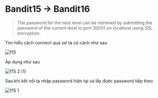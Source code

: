 # Bandit15 -> Bandit16

> The password for the next level can be retrieved by submitting the password of the current level to port 30001 on localhost using SSL encryption.

Tìm hiểu cách connect qua ssl ta có cách như sau

![f15](https://github.com/hoangdat251004/write_up/assets/110254118/846286e0-d5f4-457b-9470-288cee7d5219)

Áp dụng như sau

![f15 2 (1)](https://github.com/hoangdat251004/write_up/assets/110254118/daa0dd55-eafb-45b7-889c-0c8c4a9ac5ba)

Sau khi kết nối ta nhập password hiện tại và lấy được password tiếp theo

![f15 1](https://github.com/hoangdat251004/write_up/assets/110254118/aa70cecc-828e-4b2d-ba70-86df16136512)
